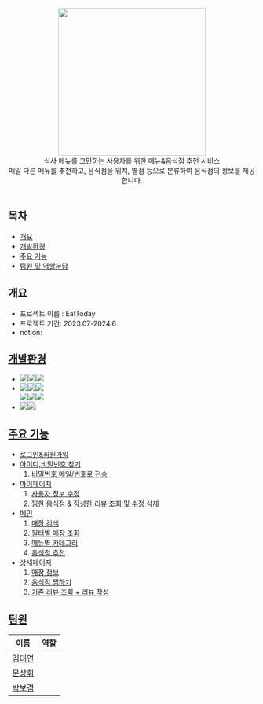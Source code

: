 <div align="center">
  <img src="https://github.com/bogyeom0922/EatToday/assets/97151951/664c2322-cce0-49b5-9a8b-d2a90d4595fd" width="300"/><br>
  식사 메뉴를 고민하는 사용자를 위한 메뉴&음식점 추천 서비스<br>
  매일 다른 메뉴를 추천하고, 음식점을 위치, 별점 등으로 분류하여 음식점의 정보를 제공합니다.
  <br><br>
</div>

## 목차
  - [개요](#개요)
  - [개발환경](#개발환경)
  - [주요 기능](#주요기능)
  - [팀원 및 역할분담](#팀원)

## 개요
- 프로젝트 이름 : EatToday
- 프로젝트 기간: 2023.07-2024.6
- notion: <a href=""/>

## 개발환경
- <img src="https://img.shields.io/badge/Framework-%23121011?style=for-the-badge"><img src="https://img.shields.io/badge/springboot-6DB33F?style=for-the-badge&logo=springboot&logoColor=white"><img src="https://img.shields.io/badge/3.2.0-515151?style=for-the-badge">
- <img src="https://img.shields.io/badge/Language-%23121011?style=for-the-badge"><img src="https://img.shields.io/badge/java-%23ED8B00?style=for-the-badge&logo=openjdk&logoColor=white"><img src="https://img.shields.io/badge/17-515151?style=for-the-badge">
<br><img src="https://img.shields.io/badge/javascript-%23323330.svg?style=for-the-badge&logo=javascript&logoColor=%23F7DF1E"><img src="https://img.shields.io/badge/css3-%231572B6.svg?style=for-the-badge&logo=css3&logoColor=white"><img src="https://img.shields.io/badge/python-3670A0?style=for-the-badge&logo=python&logoColor=ffdd54">
- <img src="https://img.shields.io/badge/Database-%23121011?style=for-the-badge"><img src="https://img.shields.io/badge/mysql-%2300f.svg?style=for-the-badge&logo=mysql&logoColor=white">
## 주요 기능
- 로그인&회원가입
- 아이디,비밀번호 찾기
  1. 비밀번호 메일/번호로 전송
- 마이페이지
  1. 사용자 정보 수정
  2. 찜한 음식점 & 작성한 리뷰 조회 및 수정 삭제
- 메인
  1. 매장 검색 
  2. 필터별 매장 조회
  3. 메뉴별 카테고리
  4. 음식점 추천
- 상세페이지
  1. 매장 정보
  2. 음식점 찜하기
  3. 기존 리뷰 조회 + 리뷰 작성


## 팀원
| 이름    | 역할       |
| ------ | -------- |
| 김대연  |          |
| 문상휘  |          |
| 박보겸  |          |
